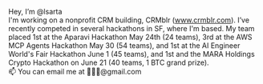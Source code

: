Hey, I’m @lsarta  
I'm working on a nonprofit CRM building, CRMblr (www.crmblr.com).
I’ve recently competed in several hackathons in SF, where I'm based. My team placed 1st at the Aparavi Hackathon May 24th (24 teams), 3rd at the AWS MCP Agents Hackathon May 30 (54 teams), and 1st at the AI Engineer World's Fair Hackathon June 1 (45 teams), and 1st and the MARA Holdings Crypto Hackathon on June 21 (40 teams, 1 BTC grand prize).  
📫 You can email me at 🍓🍓🍓@gmail.com  


<!---
lsarta/lsarta is a ✨ special ✨ repository because its `README.md` (this file) appears on your GitHub profile.
You can click the Preview link to take a look at your changes.
--->
